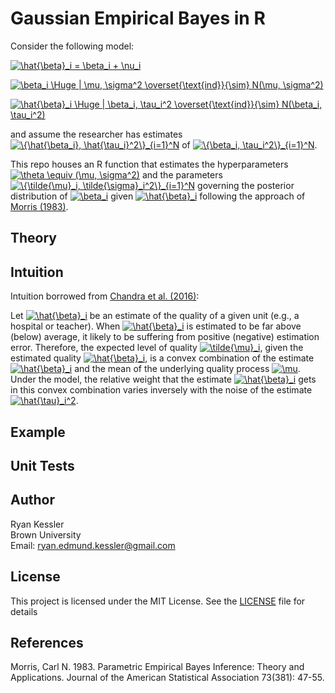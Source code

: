 # Gaussian Empirical Bayes in R

Consider the following model:

<a href="https://www.codecogs.com/eqnedit.php?latex=\hat{\beta}_i&space;=&space;\beta_i&space;&plus;&space;\nu_i" target="_blank"><img src="https://latex.codecogs.com/gif.latex?\hat{\beta}_i&space;=&space;\beta_i&space;&plus;&space;\nu_i" title="\hat{\beta}_i = \beta_i + \nu_i" /></a>

<a href="https://www.codecogs.com/eqnedit.php?latex=\beta_i&space;\Huge&space;|&space;\mu,&space;\sigma^2&space;\overset{\text{ind}}{\sim}&space;N(\mu,&space;\sigma^2)" target="_blank"><img src="https://latex.codecogs.com/gif.latex?\beta_i&space;\Huge&space;|&space;\mu,&space;\sigma^2&space;\overset{\text{ind}}{\sim}&space;N(\mu,&space;\sigma^2)" title="\beta_i \Huge | \mu, \sigma^2 \overset{\text{ind}}{\sim} N(\mu, \sigma^2)" /></a>

<a href="https://www.codecogs.com/eqnedit.php?latex=\hat{\beta}_i&space;\Huge&space;|&space;\beta_i,&space;\tau_i^2&space;\overset{\text{ind}}{\sim}&space;N(\beta_i,&space;\tau_i^2)" target="_blank"><img src="https://latex.codecogs.com/gif.latex?\hat{\beta}_i&space;\Huge&space;|&space;\beta_i,&space;\tau_i^2&space;\overset{\text{ind}}{\sim}&space;N(\beta_i,&space;\tau_i^2)" title="\hat{\beta}_i \Huge | \beta_i, \tau_i^2 \overset{\text{ind}}{\sim} N(\beta_i, \tau_i^2)" /></a>

and assume the researcher has estimates <a href="https://www.codecogs.com/eqnedit.php?latex=\{\hat{\beta_i},&space;\hat{\tau_i}^2\}_{i=1}^N" target="_blank"><img src="https://latex.codecogs.com/gif.latex?\{\hat{\beta_i},&space;\hat{\tau_i}^2\}_{i=1}^N" title="\{\hat{\beta_i}, \hat{\tau_i}^2\}_{i=1}^N" /></a> of <a href="https://www.codecogs.com/eqnedit.php?latex=\{\beta_i,&space;\tau_i^2\}_{i=1}^N" target="_blank"><img src="https://latex.codecogs.com/gif.latex?\{\beta_i,&space;\tau_i^2\}_{i=1}^N" title="\{\beta_i, \tau_i^2\}_{i=1}^N" /></a>. 

This repo houses an R function that estimates the hyperparameters <a href="https://www.codecogs.com/eqnedit.php?latex=\theta&space;\equiv&space;(\mu,&space;\sigma^2)" target="_blank"><img src="https://latex.codecogs.com/gif.latex?\theta&space;\equiv&space;(\mu,&space;\sigma^2)" title="\theta \equiv (\mu, \sigma^2)" /></a> and the parameters <a href="https://www.codecogs.com/eqnedit.php?latex=\{\tilde{\mu}_i,&space;\tilde{\sigma}_i^2\}_{i=1}^N" target="_blank"><img src="https://latex.codecogs.com/gif.latex?\{\tilde{\mu}_i,&space;\tilde{\sigma}_i^2\}_{i=1}^N" title="\{\tilde{\mu}_i, \tilde{\sigma}_i^2\}_{i=1}^N" /></a> governing the posterior distribution of  <a href="https://www.codecogs.com/eqnedit.php?latex=\beta_i" target="_blank"><img src="https://latex.codecogs.com/gif.latex?\beta_i" title="\beta_i" /></a>  given  <a href="https://www.codecogs.com/eqnedit.php?latex=\hat{\beta}_i" target="_blank"><img src="https://latex.codecogs.com/gif.latex?\hat{\beta}_i" title="\hat{\beta}_i" /></a> following the approach of [Morris (1983)](https://www.jstor.org/stable/2287098).

## Theory

## Intuition 

Intuition borrowed from [Chandra et al. (2016)](https://pubs.aeaweb.org/doi/pdfplus/10.1257/aer.20151080):

Let <a href="https://www.codecogs.com/eqnedit.php?latex=\hat{\beta}_i" target="_blank"><img src="https://latex.codecogs.com/gif.latex?\hat{\beta}_i" title="\hat{\beta}_i" /></a> be an estimate of the quality of a given unit (e.g., a hospital or teacher). When <a href="https://www.codecogs.com/eqnedit.php?latex=\hat{\beta}_i" target="_blank"><img src="https://latex.codecogs.com/gif.latex?\hat{\beta}_i" title="\hat{\beta}_i" /></a> is estimated to be far above (below) average, it likely to be suffering from positive (negative) estimation error. Therefore, the expected level of quality <a href="https://www.codecogs.com/eqnedit.php?latex=\tilde{\mu}_i" target="_blank"><img src="https://latex.codecogs.com/gif.latex?\tilde{\mu}_i" title="\tilde{\mu}_i" /></a>, given the estimated quality <a href="https://www.codecogs.com/eqnedit.php?latex=\hat{\beta}_i" target="_blank"><img src="https://latex.codecogs.com/gif.latex?\hat{\beta}_i" title="\hat{\beta}_i" /></a>, is a convex combination of the estimate <a href="https://www.codecogs.com/eqnedit.php?latex=\hat{\beta}_i" target="_blank"><img src="https://latex.codecogs.com/gif.latex?\hat{\beta}_i" title="\hat{\beta}_i" /></a> and the mean of the underlying quality process <a href="https://www.codecogs.com/eqnedit.php?latex=\mu" target="_blank"><img src="https://latex.codecogs.com/gif.latex?\mu" title="\mu" /></a>. Under the model, the relative weight that the estimate <a href="https://www.codecogs.com/eqnedit.php?latex=\hat{\beta}_i" target="_blank"><img src="https://latex.codecogs.com/gif.latex?\hat{\beta}_i" title="\hat{\beta}_i" /></a> gets in this convex combination varies inversely with the noise of the estimate <a href="https://www.codecogs.com/eqnedit.php?latex=\hat{\tau}_i^2" target="_blank"><img src="https://latex.codecogs.com/gif.latex?\hat{\tau}_i^2" title="\hat{\tau}_i^2" /></a>. 


## Example



## Unit Tests


## Author


Ryan Kessler
<br>Brown University
<br>Email: ryan.edmund.kessler@gmail.com

## License

This project is licensed under the MIT License. See the [LICENSE](LICENSE) file for details

## References

Morris, Carl N. 1983. Parametric Empirical Bayes Inference: Theory and Applications. Journal of the American Statistical Association 73(381): 47-55. 
